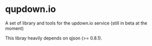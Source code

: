 qupdown.io
==========

A set of library and tools for the updown.io service (still in beta at the moment)

This libray heavily depends on qjson (>= 0.8.1).
